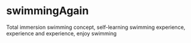 # swimmingAgain
Total immersion swimming concept, self-learning swimming experience, experience and experience, enjoy swimming
